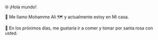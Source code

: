 🌐 ¡Hola mundo!

👋 Me llamo Mohamme Ali
🗺️ y actualmente estoy en Mi casa.

📆 En los próximos días, me gustaría ir a comer y tomar por santa rosa con usted.
